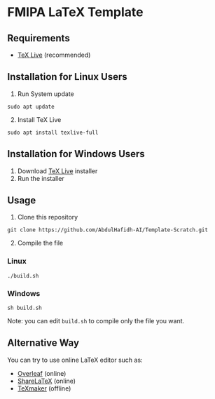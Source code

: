 # FMIPA LaTeX Template


## Requirements

- [TeX Live](https://www.tug.org/texlive/) (recommended)

## Installation for Linux Users
1. Run System update
   
```
sudo apt update
```

2. Install TeX Live
   
```
sudo apt install texlive-full
```

## Installation for Windows Users
1. Download [TeX Live](https://www.tug.org/texlive/acquire-netinstall.html) installer
2. Run the installer

## Usage
1. Clone this repository
   
```
git clone https://github.com/AbdulHafidh-AI/Template-Scratch.git
```
2. Compile the file

### Linux
```
./build.sh
```
### Windows
```
sh build.sh
```

Note: you can edit `build.sh` to compile only the file you want.


## Alternative Way

You can try to use online LaTeX editor such as:
- [Overleaf](https://www.overleaf.com/) (online)
- [ShareLaTeX](https://www.sharelatex.com/) (online)
- [TeXmaker](http://www.xm1math.net/texmaker/) (offline)

